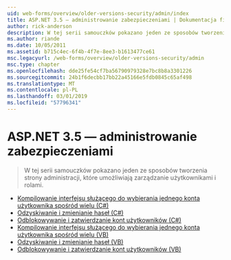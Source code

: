```yaml
---
uid: web-forms/overview/older-versions-security/admin/index
title: ASP.NET 3.5 — administrowanie zabezpieczeniami | Dokumentacja firmy Microsoft
author: rick-anderson
description: W tej serii samouczków pokazano jeden ze sposobów tworzenia strony administracji, które umożliwiają zarządzanie użytkownikami i rolami.
ms.author: riande
ms.date: 10/05/2011
ms.assetid: b715c4ec-6f4b-4f7e-8ee3-b1613477ce61
msc.legacyurl: /web-forms/overview/older-versions-security/admin
msc.type: chapter
ms.openlocfilehash: dde25fe54cf7ba56790979328e7bc8b8a3301226
ms.sourcegitcommit: 24b1f6decbb17bb22a45166e5fdb0845c65af498
ms.translationtype: MT
ms.contentlocale: pl-PL
ms.lasthandoff: 03/01/2019
ms.locfileid: "57796341"
---
```

<a name="aspnet-35---security-administration"></a>ASP.NET 3.5 — administrowanie zabezpieczeniami
====================
> W tej serii samouczków pokazano jeden ze sposobów tworzenia strony administracji, które umożliwiają zarządzanie użytkownikami i rolami.


- [Kompilowanie interfejsu służącego do wybierania jednego konta użytkownika spośród wielu (C#)](building-an-interface-to-select-one-user-account-from-many-cs.md)
- [Odzyskiwanie i zmienianie haseł (C#)](recovering-and-changing-passwords-cs.md)
- [Odblokowywanie i zatwierdzanie kont użytkowników (C#)](unlocking-and-approving-user-accounts-cs.md)
- [Kompilowanie interfejsu służącego do wybierania jednego konta użytkownika spośród wielu (VB)](building-an-interface-to-select-one-user-account-from-many-vb.md)
- [Odzyskiwanie i zmienianie haseł (VB)](recovering-and-changing-passwords-vb.md)
- [Odblokowywanie i zatwierdzanie kont użytkowników (VB)](unlocking-and-approving-user-accounts-vb.md)
